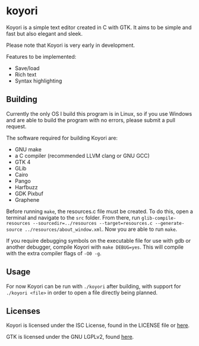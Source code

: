 # koyori

Koyori is a simple text editor created in C with GTK. It aims to be simple and fast but also elegant and sleek.

Please note that Koyori is very early in development.

Features to be implemented:
- Save/load
- Rich text
- Syntax highlighting


## Building

Currently the only OS I build this program is in Linux, so if you use Windows and are able to build the program with no errors, please submit a pull request.

The software required for building Koyori are:
- GNU make
- a C compiler (recommended LLVM clang or GNU GCC)
- GTK 4
- GLib
- Cairo
- Pango
- Harfbuzz
- GDK Pixbuf
- Graphene

Before running `make`, the resources.c file must be created. To do this, open a terminal and navigate to the `src` folder. From there, run `glib-compile-resources --sourcedir=../resources --target=resources.c --generate-source ../resources/about_window.xml`. Now you are able to run `make`.

If you require debugging symbols on the executable file for use with gdb or another debugger, compile Koyori with `make DEBUG=yes`. This will compile with the extra compiler flags of `-O0 -g`.

## Usage

For now Koyori can be run with `./koyori` after building, with support for `./koyori <file>` in order to open a file directly being planned.


## Licenses

Koyori is licensed under the ISC License, found in the LICENSE file or [here](https://opensource.org/licenses/ISC).

GTK is licensed under the GNU LGPLv2, found [here](https://www.gnu.org/licenses/old-licenses/lgpl-2.0.html).
